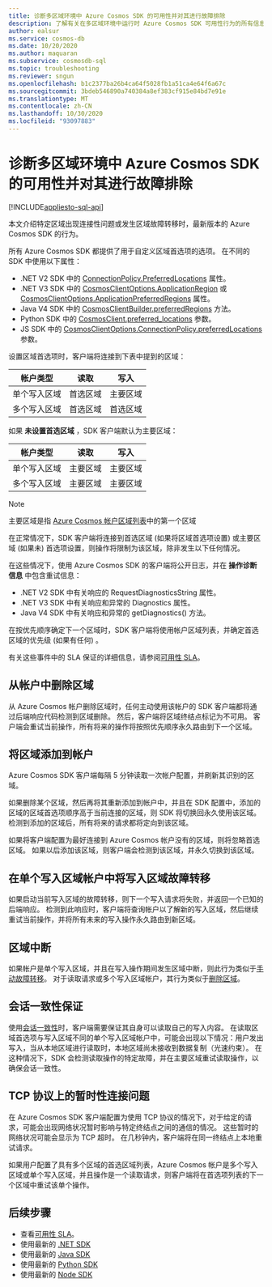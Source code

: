 ```yaml
---
title: 诊断多区域环境中 Azure Cosmos SDK 的可用性并对其进行故障排除
description: 了解有关在多区域环境中运行时 Azure Cosmos SDK 可用性行为的所有信息。
author: ealsur
ms.service: cosmos-db
ms.date: 10/20/2020
ms.author: maquaran
ms.subservice: cosmosdb-sql
ms.topic: troubleshooting
ms.reviewer: sngun
ms.openlocfilehash: b1c2377ba26b4ca64f5028fb1a51ca4e64f6a67c
ms.sourcegitcommit: 3bdeb546890a740384a8ef383cf915e84bd7e91e
ms.translationtype: MT
ms.contentlocale: zh-CN
ms.lasthandoff: 10/30/2020
ms.locfileid: "93097883"
---
```

# <a name="diagnose-and-troubleshoot-the-availability-of-azure-cosmos-sdks-in-multiregional-environments"></a>诊断多区域环境中 Azure Cosmos SDK 的可用性并对其进行故障排除
[!INCLUDE[appliesto-sql-api](includes/appliesto-sql-api.md)]

本文介绍特定区域出现连接性问题或发生区域故障转移时，最新版本的 Azure Cosmos SDK 的行为。

所有 Azure Cosmos SDK 都提供了用于自定义区域首选项的选项。 在不同的 SDK 中使用以下属性：

* .NET V2 SDK 中的 [ConnectionPolicy.PreferredLocations](/dotnet/api/microsoft.azure.documents.client.connectionpolicy.preferredlocations) 属性。
* .NET V3 SDK 中的 [CosmosClientOptions.ApplicationRegion](/dotnet/api/microsoft.azure.cosmos.cosmosclientoptions.applicationregion) 或 [CosmosClientOptions.ApplicationPreferredRegions](/dotnet/api/microsoft.azure.cosmos.cosmosclientoptions.applicationpreferredregions) 属性。
* Java V4 SDK 中的 [CosmosClientBuilder.preferredRegions](/java/api/com.azure.cosmos.cosmosclientbuilder.preferredregions) 方法。
* Python SDK 中的 [CosmosClient.preferred_locations](/python/api/azure-cosmos/azure.cosmos.cosmos_client.cosmosclient) 参数。
* JS SDK 中的 [CosmosClientOptions.ConnectionPolicy.preferredLocations](/javascript/api/@azure/cosmos/connectionpolicy#preferredlocations) 参数。

设置区域首选项时，客户端将连接到下表中提到的区域：

|帐户类型 |读取 |写入 |
|------------------------|--|--|
| 单个写入区域 | 首选区域 | 主要区域  |
| 多个写入区域 | 首选区域 | 首选区域  |

如果 **未设置首选区域** ，SDK 客户端默认为主要区域：

|帐户类型 |读取 |写入 |
|------------------------|--|--|
| 单个写入区域 | 主要区域 | 主要区域 |
| 多个写入区域 | 主要区域  | 主要区域  |

> [!NOTE]
> 主要区域是指 [Azure Cosmos 帐户区域列表](distribute-data-globally.md)中的第一个区域

在正常情况下，SDK 客户端将连接到首选区域 (如果将区域首选项设置) 或主要区域 (如果未) 首选项设置，则操作将限制为该区域，除非发生以下任何情况。

在这些情况下，使用 Azure Cosmos SDK 的客户端将公开日志，并在 **操作诊断信息** 中包含重试信息：

* .NET V2 SDK 中有关响应的 RequestDiagnosticsString 属性。
* .NET V3 SDK 中有关响应和异常的 Diagnostics 属性。
* Java V4 SDK 中有关响应和异常的 getDiagnostics() 方法。

在按优先顺序确定下一个区域时，SDK 客户端将使用帐户区域列表，并确定首选区域的优先级 (如果有任何) 。

有关这些事件中的 SLA 保证的详细信息，请参阅[可用性 SLA](high-availability.md#slas-for-availability)。

## <a name="removing-a-region-from-the-account"></a><a id="remove-region"></a>从帐户中删除区域

从 Azure Cosmos 帐户删除区域时，任何主动使用该帐户的 SDK 客户端都将通过后端响应代码检测到区域删除。 然后，客户端将区域终结点标记为不可用。 客户端会重试当前操作，所有将来的操作将按照优先顺序永久路由到下一个区域。

## <a name="adding-a-region-to-an-account"></a>将区域添加到帐户

Azure Cosmos SDK 客户端每隔 5 分钟读取一次帐户配置，并刷新其识别的区域。

如果删除某个区域，然后再将其重新添加到帐户中，并且在 SDK 配置中，添加的区域的区域首选项顺序高于当前连接的区域，则 SDK 将切换回永久使用该区域。 检测到添加的区域后，所有将来的请求都将定向到该区域。

如果将客户端配置为最好连接到 Azure Cosmos 帐户没有的区域，则将忽略首选区域。 如果以后添加该区域，则客户端会检测到该区域，并永久切换到该区域。

## <a name="fail-over-the-write-region-in-a-single-write-region-account"></a><a id="manual-failover-single-region"></a>在单个写入区域帐户中将写入区域故障转移

如果启动当前写入区域的故障转移，则下一个写入请求将失败，并返回一个已知的后端响应。 检测到此响应时，客户端将查询帐户以了解新的写入区域，然后继续重试当前操作，并将所有未来的写入操作永久路由到新区域。

## <a name="regional-outage"></a>区域中断

如果帐户是单个写入区域，并且在写入操作期间发生区域中断，则此行为类似于[手动故障转移](#manual-failover-single-region)。 对于读取请求或多个写入区域帐户，其行为类似于[删除区域](#remove-region)。

## <a name="session-consistency-guarantees"></a>会话一致性保证

使用[会话一致性](consistency-levels.md#guarantees-associated-with-consistency-levels)时，客户端需要保证其自身可以读取自己的写入内容。 在读取区域首选项与写入区域不同的单个写入区域帐户中，可能会出现以下情况：用户发出写入，当从本地区域进行读取时，本地区域尚未接收到数据复制（光速约束）。 在这种情况下，SDK 会检测读取操作的特定故障，并在主要区域重试读取操作，以确保会话一致性。

## <a name="transient-connectivity-issues-on-tcp-protocol"></a>TCP 协议上的暂时性连接问题

在 Azure Cosmos SDK 客户端配置为使用 TCP 协议的情况下，对于给定的请求，可能会出现网络状况暂时影响与特定终结点之间的通信的情况。 这些暂时的网络状况可能会显示为 TCP 超时。 在几秒钟内，客户端将在同一终结点上本地重试请求。

如果用户配置了具有多个区域的首选区域列表，Azure Cosmos 帐户是多个写入区域或单个写入区域，并且操作是一个读取请求，则客户端将在首选项列表的下一个区域中重试该单个操作。

## <a name="next-steps"></a>后续步骤

* 查看[可用性 SLA](high-availability.md#slas-for-availability)。
* 使用最新的 [.NET SDK](sql-api-sdk-dotnet-standard.md)
* 使用最新的 [Java SDK](sql-api-sdk-java-v4.md)
* 使用最新的 [Python SDK](sql-api-sdk-python.md)
* 使用最新的 [Node SDK](sql-api-sdk-node.md)
